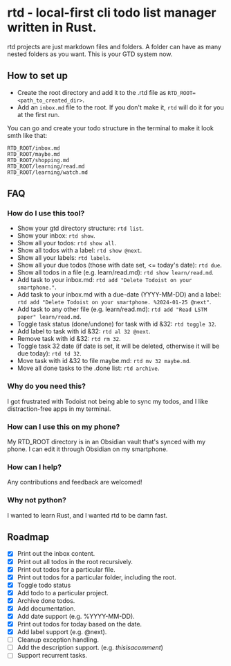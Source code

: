 # rtd - local-first cli todo list manager written in Rust.

rtd projects are just markdown files and folders. A folder can have as many nested folders as you want. This is your GTD system now.

## How to set up
* Create the root directory and add it to the .rtd file as `RTD_ROOT=<path_to_created_dir>`.
* Add an `inbox.md` file to the root. If you don't make it, `rtd` will do it for you at the first run.

You can go and create your todo structure in the terminal to make it look smth like that:
```
RTD_ROOT/inbox.md
RTD_ROOT/maybe.md
RTD_ROOT/shopping.md
RTD_ROOT/learning/read.md
RTD_ROOT/learning/watch.md
```

## FAQ

### How do I use this tool?

- Show your gtd directory structure: `rtd list`. 
- Show your inbox: `rtd show`. 
- Show all your todos: `rtd show all`. 
- Show all todos with a label: `rtd show @next`.
- Show all your labels: `rtd labels`. 
- Show all your due todos (those with date set, <= today's date): `rtd due`.
- Show all todos in a file (e.g. learn/read.md): `rtd show learn/read.md`. 
- Add task to your inbox.md: `rtd add "Delete Todoist on your smartphone."`.
- Add task to your inbox.md with a due-date (YYYY-MM-DD) and a label: `rtd add "Delete Todoist on your smartphone. %2024-01-25 @next"`.
- Add task to any other file (e.g. learn/read.md): `rtd add "Read LSTM paper" learn/read.md`. 
- Toggle task status (done/undone) for task with id &32: `rtd toggle 32`.
- Add label to task with id &32: `rtd al 32 @next`.
- Remove task with id &32: `rtd rm 32`.
- Toggle task 32 date (if date is set, it will be deleted, otherwise it will be due today): `rtd td 32`.
- Move task with id &32 to file maybe.md: `rtd mv 32 maybe.md`.
- Move all done tasks to the .done list: `rtd archive`.

### Why do you need this?

I got frustrated with Todoist not being able to sync my todos, and I like distraction-free apps in my terminal.

### How can I use this on my phone?

My RTD_ROOT directory is in an Obsidian vault that's synced with my phone. I can edit it through Obsidian on my smartphone.

### How can I help?

Any contributions and feedback are welcomed!

### Why not python? 

I wanted to learn Rust, and I wanted rtd to be damn fast.


## Roadmap
- [x] Print out the inbox content.
- [x] Print out all todos in the root recursively.
- [x] Print out todos for a particular file.
- [x] Print out todos for a particular folder, including the root.
- [x] Toggle todo status 
- [x] Add todo to a particular project.
- [x] Archive done todos.
- [x] Add documentation.
- [x] Add date support (e.g. %YYYY-MM-DD).
- [x] Print out todos for today based on the date.
- [x] Add label support (e.g. @next).
- [ ] Cleanup exception handling.
- [ ] Add the description support. (e.g. $this is a comment$)
- [ ] Support recurrent tasks.
